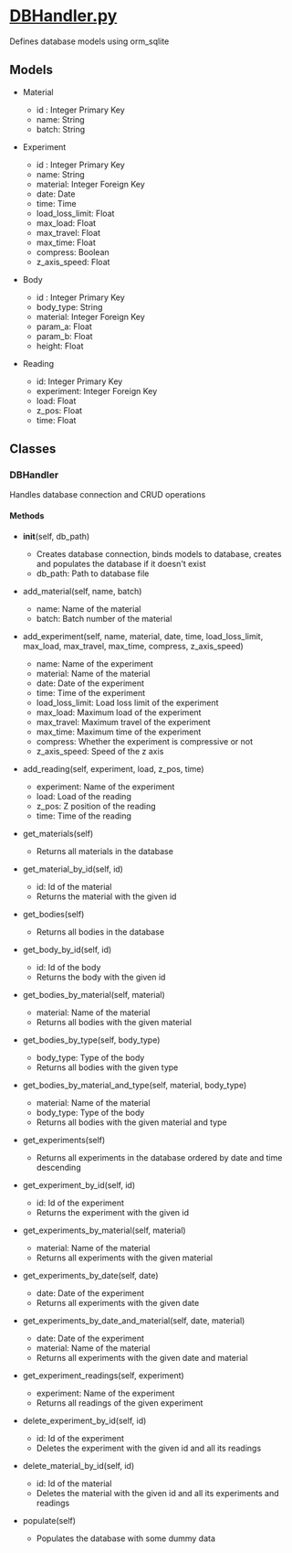 <!--
 Copyright (C) 2023 Hefestus
 
 This file is part of Bolinho.
 
 Bolinho is free software: you can redistribute it and/or modify
 it under the terms of the GNU General Public License as published by
 the Free Software Foundation, either version 3 of the License, or
 (at your option) any later version.
 
 Bolinho is distributed in the hope that it will be useful,
 but WITHOUT ANY WARRANTY; without even the implied warranty of
 MERCHANTABILITY or FITNESS FOR A PARTICULAR PURPOSE.  See the
 GNU General Public License for more details.
 
 You should have received a copy of the GNU General Public License
 along with Bolinho.  If not, see <http://www.gnu.org/licenses/>.
-->

# [DBHandler.py](../../src/DBHandler.py)
Defines database models using orm_sqlite

## Models
- Material
  - id : Integer Primary Key
  - name: String
  - batch: String

- Experiment
  - id : Integer Primary Key
  - name: String
  - material: Integer Foreign Key
  - date: Date
  - time: Time
  - load_loss_limit: Float
  - max_load: Float
  - max_travel: Float
  - max_time: Float
  - compress: Boolean
  - z_axis_speed: Float

- Body
  - id : Integer Primary Key
  - body_type: String
  - material: Integer Foreign Key
  - param_a: Float
  - param_b: Float
  - height: Float

- Reading
  - id: Integer Primary Key
  - experiment: Integer Foreign Key
  - load: Float
  - z_pos: Float
  - time: Float

## Classes
### DBHandler
Handles database connection and CRUD operations

#### Methods
- __init__(self, db_path)
  - Creates database connection, binds models to database, creates and populates the database if it doesn't exist
  - db_path: Path to database file

- add_material(self, name, batch)
  - name: Name of the material
  - batch: Batch number of the material

- add_experiment(self, name, material, date, time, load_loss_limit, max_load, max_travel, max_time, compress, z_axis_speed)
  - name: Name of the experiment
  - material: Name of the material
  - date: Date of the experiment
  - time: Time of the experiment
  - load_loss_limit: Load loss limit of the experiment
  - max_load: Maximum load of the experiment
  - max_travel: Maximum travel of the experiment
  - max_time: Maximum time of the experiment
  - compress: Whether the experiment is compressive or not
  - z_axis_speed: Speed of the z axis

- add_reading(self, experiment, load, z_pos, time)
  - experiment: Name of the experiment
  - load: Load of the reading
  - z_pos: Z position of the reading
  - time: Time of the reading

- get_materials(self)
  - Returns all materials in the database

- get_material_by_id(self, id)
  - id: Id of the material
  - Returns the material with the given id

- get_bodies(self)
  - Returns all bodies in the database

- get_body_by_id(self, id)
  - id: Id of the body
  - Returns the body with the given id

- get_bodies_by_material(self, material)
  - material: Name of the material
  - Returns all bodies with the given material

- get_bodies_by_type(self, body_type)
  - body_type: Type of the body
  - Returns all bodies with the given type

- get_bodies_by_material_and_type(self, material, body_type)
  - material: Name of the material
  - body_type: Type of the body
  - Returns all bodies with the given material and type

- get_experiments(self)
  - Returns all experiments in the database ordered by date and time descending

- get_experiment_by_id(self, id)
  - id: Id of the experiment
  - Returns the experiment with the given id

- get_experiments_by_material(self, material)
  - material: Name of the material
  - Returns all experiments with the given material

- get_experiments_by_date(self, date)
  - date: Date of the experiment
  - Returns all experiments with the given date

- get_experiments_by_date_and_material(self, date, material)
  - date: Date of the experiment
  - material: Name of the material
  - Returns all experiments with the given date and material

- get_experiment_readings(self, experiment)
  - experiment: Name of the experiment
  - Returns all readings of the given experiment

- delete_experiment_by_id(self, id)
  - id: Id of the experiment
  - Deletes the experiment with the given id and all its readings

- delete_material_by_id(self, id)
  - id: Id of the material
  - Deletes the material with the given id and all its experiments and readings

- populate(self)
  - Populates the database with some dummy data
